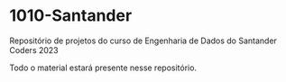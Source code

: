 # 1010-Santander
Repositório de projetos do curso de Engenharia de Dados do Santander Coders 2023

Todo o material estará presente nesse repositório.